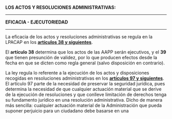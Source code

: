 

**LOS ACTOS Y RESOLUCIONES ADMINISTRATIVAS:**

---

**EFICACIA - EJECUTORIEDAD**

---

La eficacia de los actos y resoluciones administrativas se regula en la LPACAP en los [**artículos 38 y siguientes**](https://www.boe.es/buscar/act.php?id=BOE-A-2015-10565&tn=1&p=20151002#a38).

El **artículo 38** determina que los actos de las AAPP serán ejecutivos, y el **39** que tienen presunción de validez, por lo que producen efectos desde la fecha en que se dicten como regla general \(salvo disposición en contrario\).

La ley regula lo referente a la ejecución de los actos y disposiciones recogidas en resoluciones administrativas en los [**artículos 97 y siguientes**](https://www.boe.es/buscar/act.php?id=BOE-A-2015-10565&tn=1&p=20151002#a97). El artículo 97 parte de la necesidad de preservar la seguridad jurídica, pues determina la necesidad de que cualquier actuación material que se derive de la ejecución de resoluciones y que conlleve limitación de derechos tenga su fundamento jurídico en una resolución administrativa. Dicho de manera más sencilla: cualquier actuación material de la Administración que pueda suponer perjuicio para un ciudadano debe basarse en una

